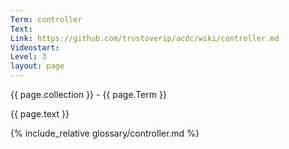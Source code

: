 ```yaml
---
Term: controller
Text: 
Link: https://github.com/trustoverip/acdc/wiki/controller.md
Videostart: 
Level: 3
layout: page
---
```


{{ page.collection }} - {{ page.Term }}

   {{ page.text }}

{% include_relative glossary/controller.md %}

